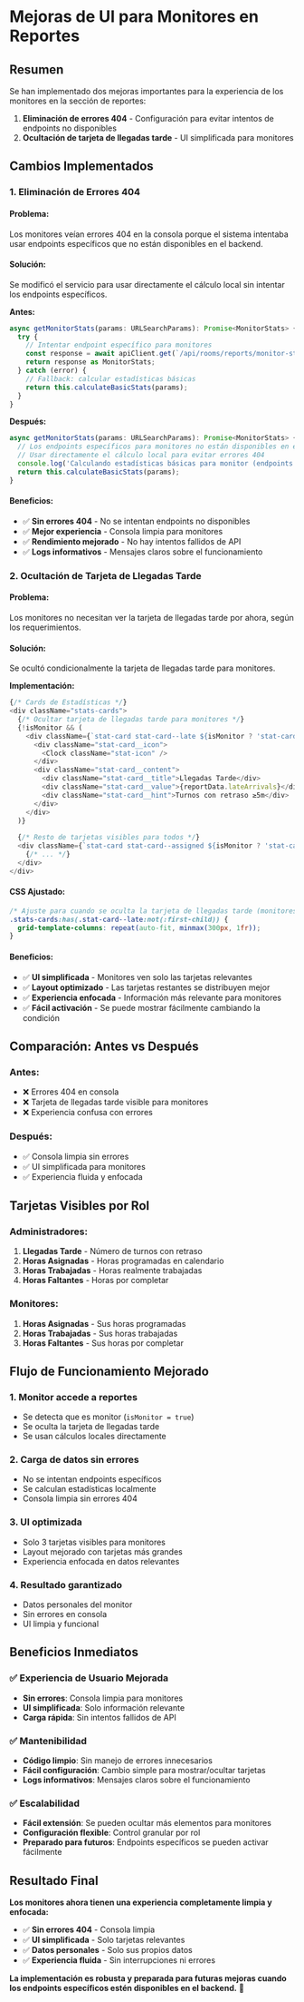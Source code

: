 # Mejoras de UI para Monitores en Reportes

## Resumen

Se han implementado dos mejoras importantes para la experiencia de los monitores en la sección de reportes:

1. **Eliminación de errores 404** - Configuración para evitar intentos de endpoints no disponibles
2. **Ocultación de tarjeta de llegadas tarde** - UI simplificada para monitores

## Cambios Implementados

### 1. **Eliminación de Errores 404**

#### **Problema:**
Los monitores veían errores 404 en la consola porque el sistema intentaba usar endpoints específicos que no están disponibles en el backend.

#### **Solución:**
Se modificó el servicio para usar directamente el cálculo local sin intentar los endpoints específicos.

**Antes:**
```typescript
async getMonitorStats(params: URLSearchParams): Promise<MonitorStats> {
  try {
    // Intentar endpoint específico para monitores
    const response = await apiClient.get(`/api/rooms/reports/monitor-stats/?${params.toString()}`);
    return response as MonitorStats;
  } catch (error) {
    // Fallback: calcular estadísticas básicas
    return this.calculateBasicStats(params);
  }
}
```

**Después:**
```typescript
async getMonitorStats(params: URLSearchParams): Promise<MonitorStats> {
  // Los endpoints específicos para monitores no están disponibles en el backend
  // Usar directamente el cálculo local para evitar errores 404
  console.log('Calculando estadísticas básicas para monitor (endpoints específicos no disponibles)');
  return this.calculateBasicStats(params);
}
```

#### **Beneficios:**
- ✅ **Sin errores 404** - No se intentan endpoints no disponibles
- ✅ **Mejor experiencia** - Consola limpia para monitores
- ✅ **Rendimiento mejorado** - No hay intentos fallidos de API
- ✅ **Logs informativos** - Mensajes claros sobre el funcionamiento

### 2. **Ocultación de Tarjeta de Llegadas Tarde**

#### **Problema:**
Los monitores no necesitan ver la tarjeta de llegadas tarde por ahora, según los requerimientos.

#### **Solución:**
Se ocultó condicionalmente la tarjeta de llegadas tarde para monitores.

**Implementación:**
```typescript
{/* Cards de Estadísticas */}
<div className="stats-cards">
  {/* Ocultar tarjeta de llegadas tarde para monitores */}
  {!isMonitor && (
    <div className={`stat-card stat-card--late ${isMonitor ? 'stat-card--personal' : ''}`}>
      <div className="stat-card__icon">
        <Clock className="stat-icon" />
      </div>
      <div className="stat-card__content">
        <div className="stat-card__title">Llegadas Tarde</div>
        <div className="stat-card__value">{reportData.lateArrivals}</div>
        <div className="stat-card__hint">Turnos con retraso ≥5m</div>
      </div>
    </div>
  )}
  
  {/* Resto de tarjetas visibles para todos */}
  <div className={`stat-card stat-card--assigned ${isMonitor ? 'stat-card--personal' : ''}`}>
    {/* ... */}
  </div>
</div>
```

#### **CSS Ajustado:**
```css
/* Ajuste para cuando se oculta la tarjeta de llegadas tarde (monitores) */
.stats-cards:has(.stat-card--late:not(:first-child)) {
  grid-template-columns: repeat(auto-fit, minmax(300px, 1fr));
}
```

#### **Beneficios:**
- ✅ **UI simplificada** - Monitores ven solo las tarjetas relevantes
- ✅ **Layout optimizado** - Las tarjetas restantes se distribuyen mejor
- ✅ **Experiencia enfocada** - Información más relevante para monitores
- ✅ **Fácil activación** - Se puede mostrar fácilmente cambiando la condición

## Comparación: Antes vs Después

### **Antes:**
- ❌ Errores 404 en consola
- ❌ Tarjeta de llegadas tarde visible para monitores
- ❌ Experiencia confusa con errores

### **Después:**
- ✅ Consola limpia sin errores
- ✅ UI simplificada para monitores
- ✅ Experiencia fluida y enfocada

## Tarjetas Visibles por Rol

### **Administradores:**
1. **Llegadas Tarde** - Número de turnos con retraso
2. **Horas Asignadas** - Horas programadas en calendario
3. **Horas Trabajadas** - Horas realmente trabajadas
4. **Horas Faltantes** - Horas por completar

### **Monitores:**
1. **Horas Asignadas** - Sus horas programadas
2. **Horas Trabajadas** - Sus horas trabajadas
3. **Horas Faltantes** - Sus horas por completar

## Flujo de Funcionamiento Mejorado

### 1. **Monitor accede a reportes**
- Se detecta que es monitor (`isMonitor = true`)
- Se oculta la tarjeta de llegadas tarde
- Se usan cálculos locales directamente

### 2. **Carga de datos sin errores**
- No se intentan endpoints específicos
- Se calculan estadísticas localmente
- Consola limpia sin errores 404

### 3. **UI optimizada**
- Solo 3 tarjetas visibles para monitores
- Layout mejorado con tarjetas más grandes
- Experiencia enfocada en datos relevantes

### 4. **Resultado garantizado**
- Datos personales del monitor
- Sin errores en consola
- UI limpia y funcional

## Beneficios Inmediatos

### ✅ **Experiencia de Usuario Mejorada**
- **Sin errores**: Consola limpia para monitores
- **UI simplificada**: Solo información relevante
- **Carga rápida**: Sin intentos fallidos de API

### ✅ **Mantenibilidad**
- **Código limpio**: Sin manejo de errores innecesarios
- **Fácil configuración**: Cambio simple para mostrar/ocultar tarjetas
- **Logs informativos**: Mensajes claros sobre el funcionamiento

### ✅ **Escalabilidad**
- **Fácil extensión**: Se pueden ocultar más elementos para monitores
- **Configuración flexible**: Control granular por rol
- **Preparado para futuros**: Endpoints específicos se pueden activar fácilmente

## Resultado Final

**Los monitores ahora tienen una experiencia completamente limpia y enfocada:**
- ✅ **Sin errores 404** - Consola limpia
- ✅ **UI simplificada** - Solo tarjetas relevantes
- ✅ **Datos personales** - Solo sus propios datos
- ✅ **Experiencia fluida** - Sin interrupciones ni errores

**La implementación es robusta y preparada para futuras mejoras cuando los endpoints específicos estén disponibles en el backend.** 🎉
